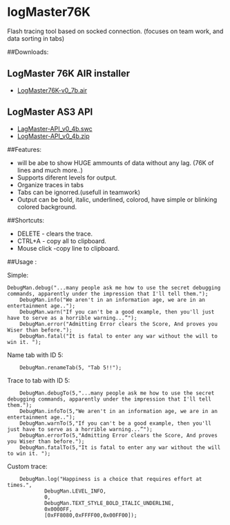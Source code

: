 logMaster76K
============

Flash tracing tool based on socked connection. (focuses on team work, and data sorting in tabs)


##Downloads:


LogMaster 76K AIR installer
----------
* [LogMaster76K-v0_7b.air](https://github.com/MindScriptAct/logMaster76K-downloads/raw/master/LogMaster/LogMaster76K-v0_7b.air)

LogMaster AS3 API
----------
* [LagMaster-API_v0_4b.swc](https://github.com/MindScriptAct/logMaster76K-downloads/raw/master/LogMaster/LagMaster-API_v0_4b.swc)
* [LogMaster-API_v0_4b.zip](https://github.com/MindScriptAct/logMaster76K-downloads/raw/master/LogMaster/LogMaster-API_v0_4b.zip)


##Features:

 * will be abe to show HUGE ammounts of data without any lag. (76K of lines and much more..)
 * Supports diferent levels for output.
 * Organize traces in tabs
 * Tabs can be ignorred.(usefull in teamwork)
 * Output can be bold, italic, underlined, colorod, have simple or blinking colored background.
 

##Shortcuts:

 * DELETE - clears the trace.
 * CTRL+A - copy all to clipboard.
 * Mouse click -copy line to clipboard.


##Usage : 

Simple:

  	DebugMan.debug("...many people ask me how to use the secret debugging commands, apparently under the impression that I'll tell them.");
		DebugMan.info("We aren't in an information age, we are in an entertainment age..");
		DebugMan.warn("If you can't be a good example, then you'll just have to serve as a horrible warning...”");
		DebugMan.error("Admitting Error clears the Score, And proves you Wiser than before.");
		DebugMan.fatal("It is fatal to enter any war without the will to win it. ");

Name tab with ID 5:

		DebugMan.renameTab(5, "Tab 5!!");
		
Trace to tab with ID 5:
		
		DebugMan.debugTo(5,"...many people ask me how to use the secret debugging commands, apparently under the impression that I'll tell them.");
		DebugMan.infoTo(5,"We aren't in an information age, we are in an entertainment age..");
		DebugMan.warnTo(5,"If you can't be a good example, then you'll just have to serve as a horrible warning...”");
		DebugMan.errorTo(5,"Admitting Error clears the Score, And proves you Wiser than before.");
		DebugMan.fatalTo(5,"It is fatal to enter any war without the will to win it. ");
		
Custom trace:

		DebugMan.log("Happiness is a choice that requires effort at times.",
				DebugMan.LEVEL_INFO,
				0,
				DebugMan.TEXT_STYLE_BOLD_ITALIC_UNDERLINE,
				0x0000FF,
				[0xFF8080,0xFFFF00,0x00FF00]);
		
		
		
